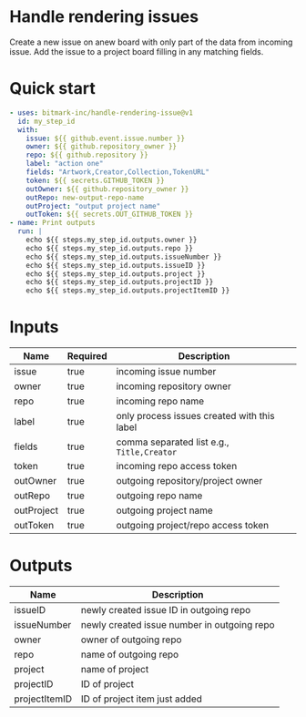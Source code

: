 # Handle rendering issues

Create a new issue on anew board with only part of the data from incoming issue.
Add the issue to a project board filling in any matching fields.

# Quick start

```yaml
- uses: bitmark-inc/handle-rendering-issue@v1
  id: my_step_id
  with:
    issue: ${{ github.event.issue.number }}
    owner: ${{ github.repository_owner }}
    repo: ${{ github.repository }}
    label: "action one"
    fields: "Artwork,Creator,Collection,TokenURL"
    token: ${{ secrets.GITHUB_TOKEN }}
    outOwner: ${{ github.repository_owner }}
    outRepo: new-output-repo-name
    outProject: "output project name"
    outToken: ${{ secrets.OUT_GITHUB_TOKEN }}
- name: Print outputs
  run: |
    echo ${{ steps.my_step_id.outputs.owner }}
    echo ${{ steps.my_step_id.outputs.repo }}
    echo ${{ steps.my_step_id.outputs.issueNumber }}
    echo ${{ steps.my_step_id.outputs.issueID }}
    echo ${{ steps.my_step_id.outputs.project }}
    echo ${{ steps.my_step_id.outputs.projectID }}
    echo ${{ steps.my_step_id.outputs.projectItemID }}
```


# Inputs

| Name          | Required  | Description  |
| ------------- | --------- | ------------ |
| issue         | true      | incoming issue number |
| owner         | true      | incoming repository owner |
| repo          | true      | incoming repo name |
| label         | true      | only process issues created with this label |
| fields        | true      | comma separated list e.g., `Title,Creator` |
| token         | true      | incoming repo access token |
| outOwner      | true      | outgoing repository/project owner |
| outRepo       | true      | outgoing repo name |
| outProject    | true      | outgoing project name |
| outToken      | true      | outgoing project/repo access token |

# Outputs

| Name          | Description  |
| ------------- | ------------ |
| issueID       | newly created issue ID in outgoing repo |
| issueNumber   | newly created issue number in outgoing repo |
| owner         | owner of outgoing repo |
| repo          | name of outgoing repo |
| project       | name of project |
| projectID     | ID of project |
| projectItemID | ID of project item just added |
